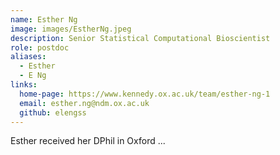 ```yaml
---
name: Esther Ng
image: images/EstherNg.jpeg
description: Senior Statistical Computational Bioscientist
role: postdoc
aliases:
  - Esther
  - E Ng
links:
  home-page: https://www.kennedy.ox.ac.uk/team/esther-ng-1
  email: esther.ng@ndm.ox.ac.uk
  github: elengss
---
```


Esther received her DPhil in Oxford ...

